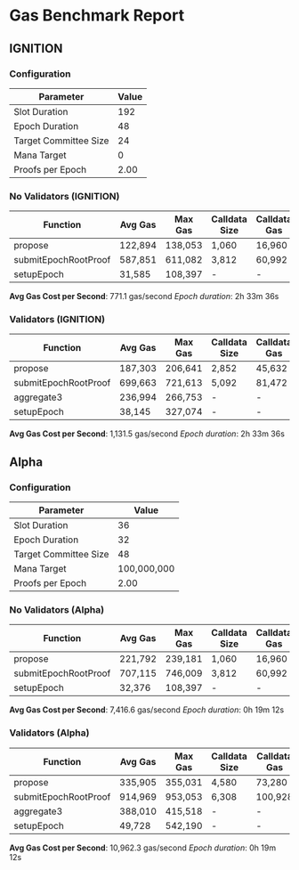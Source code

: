 # Gas Benchmark Report

## IGNITION

### Configuration

| Parameter             | Value |
|-----------------------|-------|
| Slot Duration         |   192 |
| Epoch Duration        |    48 |
| Target Committee Size |    24 |
| Mana Target           |     0 |
| Proofs per Epoch      |  2.00 |

### No Validators (IGNITION)

| Function             | Avg Gas | Max Gas | Calldata Size | Calldata Gas |
|----------------------|---------|---------|---------------|--------------|
| propose              | 122,894 | 138,053 |         1,060 |       16,960 |
| submitEpochRootProof | 587,851 | 611,082 |         3,812 |       60,992 |
| setupEpoch           |  31,585 | 108,397 |             - |            - |

**Avg Gas Cost per Second**: 771.1 gas/second
*Epoch duration*: 2h 33m 36s

### Validators (IGNITION)

| Function             | Avg Gas | Max Gas | Calldata Size | Calldata Gas |
|----------------------|---------|---------|---------------|--------------|
| propose              | 187,303 | 206,641 |         2,852 |       45,632 |
| submitEpochRootProof | 699,663 | 721,613 |         5,092 |       81,472 |
| aggregate3           | 236,994 | 266,753 |             - |            - |
| setupEpoch           |  38,145 | 327,074 |             - |            - |

**Avg Gas Cost per Second**: 1,131.5 gas/second
*Epoch duration*: 2h 33m 36s


## Alpha

### Configuration

| Parameter             |       Value |
|-----------------------|-------------|
| Slot Duration         |          36 |
| Epoch Duration        |          32 |
| Target Committee Size |          48 |
| Mana Target           | 100,000,000 |
| Proofs per Epoch      |        2.00 |

### No Validators (Alpha)

| Function             | Avg Gas | Max Gas | Calldata Size | Calldata Gas |
|----------------------|---------|---------|---------------|--------------|
| propose              | 221,792 | 239,181 |         1,060 |       16,960 |
| submitEpochRootProof | 707,115 | 746,009 |         3,812 |       60,992 |
| setupEpoch           |  32,376 | 108,397 |             - |            - |

**Avg Gas Cost per Second**: 7,416.6 gas/second
*Epoch duration*: 0h 19m 12s

### Validators (Alpha)

| Function             | Avg Gas | Max Gas | Calldata Size | Calldata Gas |
|----------------------|---------|---------|---------------|--------------|
| propose              | 335,905 | 355,031 |         4,580 |       73,280 |
| submitEpochRootProof | 914,969 | 953,053 |         6,308 |      100,928 |
| aggregate3           | 388,010 | 415,518 |             - |            - |
| setupEpoch           |  49,728 | 542,190 |             - |            - |

**Avg Gas Cost per Second**: 10,962.3 gas/second
*Epoch duration*: 0h 19m 12s

